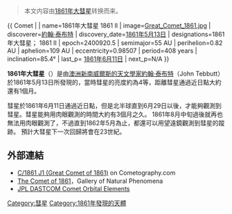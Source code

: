 > 本文内容由[1861年大彗星](https://zh.wikipedia.org/wiki/1861年大彗星)转换而来。


{{ Comet | | name=1861年大彗星
1861 II | image=[Great_Comet_1861.jpg](https://zh.wikipedia.org/wiki/File:Great_Comet_1861.jpg "fig:Great_Comet_1861.jpg") | discoverer=[約翰·泰布特](https://zh.wikipedia.org/wiki/約翰·泰布特 "wikilink") | discovery_date=[1861年](../Page/1861年.md "wikilink")[5月13日](../Page/5月13日.md "wikilink") | designations=1861年大彗星；
1861 II | epoch=2400920.5 | semimajor=55 AU | perihelion=0.82 AU | aphelion=109 AU | eccentricity=0.98507 | period=408 years | inclination=85.4° | last_p= [1861年](../Page/1861年.md "wikilink")[6月11日](../Page/6月11日.md "wikilink") | next_p=N/A }}

**1861年大彗星**（）是由[澳洲](https://zh.wikipedia.org/wiki/澳洲 "wikilink")[新南威爾斯的天文學家](https://zh.wikipedia.org/wiki/新南威爾斯 "wikilink")[約翰·泰布特](https://zh.wikipedia.org/wiki/約翰·泰布特 "wikilink")（John Tebbutt）於1861年5月13日所發現的，當時彗星的亮度約為4等，距離彗星通過近日點大約還有1個月。

彗星於1861年6月11日通過近日點，但是北半球直到6月29日以後，才能夠觀測到彗星。彗星能夠用肉眼觀測的時間大約有3個月之久。 1861年8月中旬過後就再也無法用肉眼觀測了，不過直到1862年5月為止，都還可以用望遠鏡觀測到彗星的蹤跡。 預計大彗星下一次回歸將會在23世紀。

## 外部連結

  - [C/1861 J1 (Great Comet of 1861)](https://web.archive.org/web/20110903033117/http://cometography.com/lcomets/1861j1.html) on Cometography.com
  - [The Comet of 1861](https://web.archive.org/web/20050306215110/http://www.phenomena.org.uk/Cometof1861.htm)，Gallery of Natural Phenomena
  - [JPL DASTCOM Comet Orbital Elements](https://web.archive.org/web/20080906174837/http://ssd.jpl.nasa.gov/data/ELEMENTS.COMET)

[Category:彗星](https://zh.wikipedia.org/wiki/Category:彗星 "wikilink") [Category:1861年發現的天體](https://zh.wikipedia.org/wiki/Category:1861年發現的天體 "wikilink")